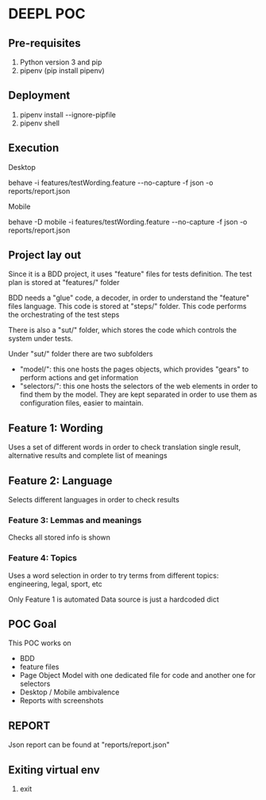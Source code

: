 # DEEPL POC

## Pre-requisites

1. Python version 3 and pip
2. pipenv (pip install pipenv)

## Deployment

1. pipenv install --ignore-pipfile
2. pipenv shell

## Execution

Desktop

behave -i features/testWording.feature --no-capture -f json -o reports/report.json

Mobile

behave -D mobile -i features/testWording.feature --no-capture -f json -o reports/report.json

## Project lay out

Since it is a BDD project, it uses "feature" files for tests definition. The test plan is stored at "features/" folder 

BDD needs a "glue" code, a decoder, in order to understand the "feature" files language. This code is stored at "steps/"
folder. This code performs the orchestrating of the test steps

There is also a "sut/" folder, which stores the code which controls the system under tests.

Under "sut/" folder there are two subfolders
- "model/": this one hosts the pages objects, which provides "gears" to perform actions and get information
- "selectors/": this one hosts the selectors of the web elements in order to find them by the model. 
  They are kept separated in order to use them as configuration files, easier to maintain.

## Feature 1: Wording

Uses a set of different words in order to check translation single result, alternative results and complete list of meanings

## Feature 2: Language

Selects different languages in order to check results

### Feature 3: Lemmas and meanings

Checks all stored info is shown

### Feature 4: Topics

Uses a word selection in order to try terms from different topics: engineering, legal, sport, etc


Only Feature 1 is automated
Data source is just a hardcoded dict

## POC Goal
This POC works on

- BDD
- feature files
- Page Object Model with one dedicated file for code and another one for selectors
- Desktop / Mobile ambivalence
- Reports with screenshots


## REPORT

Json report can be found at "reports/report.json"


## Exiting virtual env

1. exit